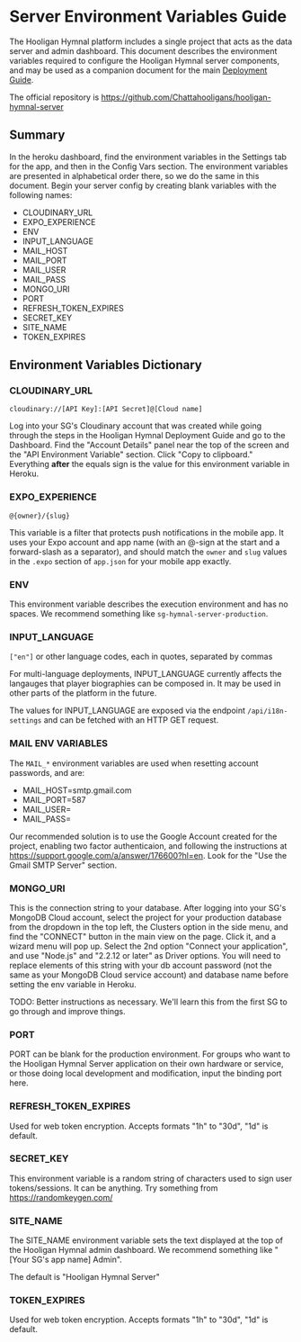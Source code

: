 # Server Environment Variables Guide

The Hooligan Hymnal platform includes a single project that acts as the data server and admin dashboard. This document describes the environment variables required to configure the Hooligan Hymnal server components, and may be used as a companion document for the main [Deployment Guide](deployment.md).

The official repository is <https://github.com/Chattahooligans/hooligan-hymnal-server>

## Summary

In the heroku dashboard, find the environment variables in the Settings tab for the app, and then in the Config Vars section. The environment variables are presented in alphabetical order there, so we do the same in this document. Begin your server config by creating blank variables with the following names:

* CLOUDINARY_URL
* EXPO_EXPERIENCE
* ENV
* INPUT_LANGUAGE
* MAIL_HOST
* MAIL_PORT
* MAIL_USER
* MAIL_PASS
* MONGO_URI
* PORT
* REFRESH_TOKEN_EXPIRES
* SECRET_KEY
* SITE_NAME
* TOKEN_EXPIRES

## Environment Variables Dictionary

### CLOUDINARY_URL

`cloudinary://[API Key]:[API Secret]@[Cloud name]`

Log into your SG's Cloudinary account that was created while going through the steps in the Hooligan Hymnal Deployment Guide and go to the Dashboard. Find the "Account Details" panel near the top of the screen and the "API Environment Variable" section. Click "Copy to clipboard." Everything **after** the equals sign is the value for this environment variable in Heroku.

### EXPO_EXPERIENCE

`@{owner}/{slug}`

This variable is a filter that protects push notifications in the mobile app. It uses your Expo account and app name (with an @-sign at the start and a forward-slash as a separator), and should match the `owner` and `slug` values in the `.expo` section of `app.json` for your mobile app exactly.

### ENV

This environment variable describes the execution environment and has no spaces. We recommend something like `sg-hymnal-server-production`.

### INPUT_LANGUAGE

`["en"]` or other language codes, each in quotes, separated by commas

For multi-language deployments, INPUT_LANGUAGE currently affects the langauges that player biographies can be composed in. It may be used in other parts of the platform in the future.

The values for INPUT_LANGUAGE are exposed via the endpoint `/api/i18n-settings` and can be fetched with an HTTP GET request.

### MAIL ENV VARIABLES

The `MAIL_*` environment variables are used when resetting account passwords, and are:
* MAIL_HOST=smtp.gmail.com
* MAIL_PORT=587
* MAIL_USER=
* MAIL_PASS=

Our recommended solution is to use the Google Account created for the project, enabling two factor authenticaion, and following the instructions at <https://support.google.com/a/answer/176600?hl=en>. Look for the "Use the Gmail SMTP Server" section.

### MONGO_URI

This is the connection string to your database. After logging into your SG's MongoDB Cloud account, select the project for your production database from the dropdown in the top left, the Clusters option in the side menu, and find the "CONNECT" button in the main view on the page. Click it, and a wizard menu will pop up. Select the 2nd option "Connect your application", and use "Node.js" and "2.2.12 or later" as Driver options. You will need to replace elements of this string with your db account password (not the same as your MongoDB Cloud service account) and database name before setting the env variable in Heroku. 

TODO: Better instructions as necessary. We'll learn this from the first SG to go through and improve things.

### PORT

PORT can be blank for the production environment. For groups who want to the Hooligan Hymnal Server application on their own hardware or service, or those doing local development and modification, input the binding port here.

### REFRESH_TOKEN_EXPIRES

Used for web token encryption. Accepts formats "1h" to "30d", "1d" is default.

### SECRET_KEY

This environment variable is a random string of characters used to sign user tokens/sessions. It can be anything. Try something from <https://randomkeygen.com/>

### SITE_NAME

The SITE_NAME environment variable sets the text displayed at the top of the Hooligan Hymnal admin dashboard. We recommend something like "[Your SG's app name] Admin".

The default is "Hooligan Hymnal Server"

### TOKEN_EXPIRES

Used for web token encryption. Accepts formats "1h" to "30d", "1d" is default.
